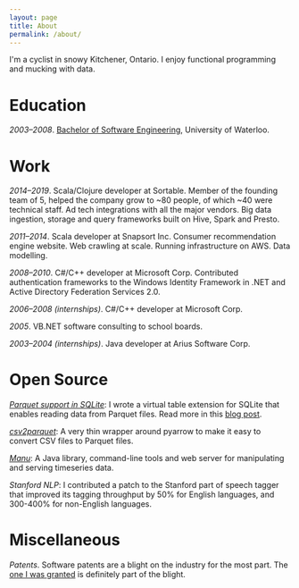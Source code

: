 ```yaml
---
layout: page
title: About
permalink: /about/
---
```


I'm a cyclist in snowy Kitchener, Ontario. I enjoy functional programming and mucking with data.

# Education

_2003–2008_. [Bachelor of Software Engineering](https://uwaterloo.ca/software-engineering/), University of Waterloo.

# Work

_2014–2019_. Scala/Clojure developer at Sortable. Member of the founding team of 5, helped the company grow to ~80 people, of which ~40 were technical staff. Ad tech integrations with all the major vendors. Big data ingestion, storage and query frameworks built on Hive, Spark and Presto.

_2011–2014_. Scala developer at Snapsort Inc. Consumer recommendation engine website. Web crawling at scale. Running infrastructure on AWS. Data modelling.

_2008–2010_. C#/C++ developer at Microsoft Corp. Contributed authentication frameworks to the Windows Identity Framework in .NET and Active Directory Federation Services 2.0.

_2006–2008 (internships)_. C#/C++ developer at Microsoft Corp.

_<span>2005</span>_. VB.NET software consulting to school boards.

_2003–2004 (internships)_. Java developer at Arius Software Corp.

# Open Source

_[Parquet support in SQLite](https://github.com/cldellow/sqlite-parquet-vtable)_: I wrote a virtual table extension for SQLite that enables reading data from Parquet files. Read more in this [blog post](https://cldellow.com/2018/06/22/sqlite-parquet-vtable.html).

_[csv2parquet](https://github.com/cldellow/csv2parquet)_: A very thin wrapper around pyarrow to make it easy to convert CSV files to Parquet files.

_[Manu](https://github.com/cldellow/manu)_: A Java library, command-line tools and web server for manipulating and serving timeseries data.

_Stanford NLP_: I contributed a patch to the Stanford part of speech tagger that improved its tagging throughput by 50% for English languages, and 300-400% for non-English languages.

# Miscellaneous

_Patents_. Software patents are a blight on the industry for the most part. The [one I was granted](https://patents.google.com/?inventor=Colin+Leslie+Dellow) is definitely part of the blight.

